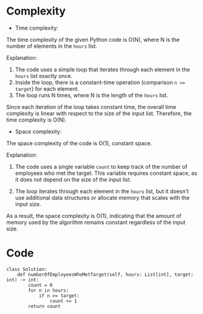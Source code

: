# Complexity

- Time complexity:
<!-- Add your time complexity here, e.g. $$O(n)$$ -->
The time complexity of the given Python code is O(N), where N is the number of elements in the `hours` list.

Explanation:

1. The code uses a simple loop that iterates through each element in the `hours` list exactly once.
2. Inside the loop, there is a constant-time operation (comparison `n >= target`) for each element.
3. The loop runs N times, where N is the length of the `hours` list.

Since each iteration of the loop takes constant time, the overall time complexity is linear with respect to the size of the input list. Therefore, the time complexity is O(N).

- Space complexity:
<!-- Add your space complexity here, e.g. $$O(n)$$ -->
The space complexity of the code is O(1), constant space.

Explanation:

1. The code uses a single variable `count` to keep track of the number of employees who met the target. This variable requires constant space, as it does not depend on the size of the input list.

2. The loop iterates through each element in the `hours` list, but it doesn't use additional data structures or allocate memory that scales with the input size.

As a result, the space complexity is O(1), indicating that the amount of memory used by the algorithm remains constant regardless of the input size.

# Code

```
class Solution:
    def numberOfEmployeesWhoMetTarget(self, hours: List[int], target: int) -> int:
        count = 0
        for n in hours:
            if n >= target:
                count += 1
        return count
```
